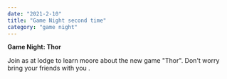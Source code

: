 ```yaml
---
date: "2021-2-10"
title: "Game Night second time"
category: "game night"
---
```


**Game Night: Thor**


Join as at lodge to learn moore about the new game "Thor".
Don't worry bring your friends with you .
